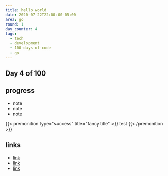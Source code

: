 ```yaml
---
title: hello world
date: 2020-07-22T22:00:00-05:00
area: go
round: 1
day_counter: 4
tags:
  - tech
  - development
  - 100-days-of-code
  - go
---
```

## Day 4 of 100

## progress

* note
* note
* note

{{< premonition type="success" title="fancy title" >}}
test
{{< /premonition >}}

## links

* [link](github.com)
* [link](github.com)
* [link](github.com)